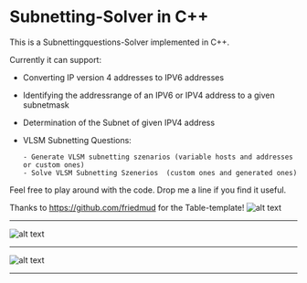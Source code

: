 # Subnetting-Solver in C++


This is a Subnettingquestions-Solver implemented in C++.

Currently it can support:

- Converting IP version 4 addresses to IPV6 addresses
- Identifying the addressrange of an IPV6 or IPV4 address to a given subnetmask
- Determination of the Subnet of given IPV4 address
- VLSM Subnetting Questions:
      
      - Generate VLSM subnetting szenarios (variable hosts and addresses or custom ones)
      - Solve VLSM Subnetting Szenerios  (custom ones and generated ones)
       

Feel free to play around with the code. Drop me a line if you find it useful.



Thanks to https://github.com/friedmud for the Table-template!
![alt text](https://github.com/Nilusche/Subnetting-Solver/blob/master/VLSM.png?raw=true)


---------------------------------------------------------------------------------------


![alt text](https://github.com/Nilusche/Subnetting-Solver/blob/master/VLSM2.png?raw=true)


---------------------------------------------------------------------------------------


![alt text](https://github.com/Nilusche/Subnetting-Solver/blob/master/Sub.png?raw=true)


---------------------------------------------------------------------------------------


